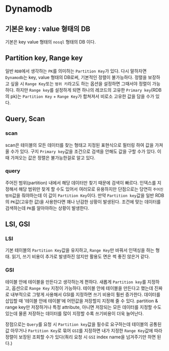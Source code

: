 # Dynamodb

## 기본은 key : value 형태의 DB
기본은 key value 형태의 `nosql` 형태의 DB 이다.

## Partition key, Range key
일반 `RDB`에서 생각하는 `PK`를 의미하는 `Partition Key`가 있다. 다시 말하자면 `Dynamodb`는 key, value 형태의 DB로써, 기본적인 정렬이 불가능하다. 정렬을 보장하고 싶을 시 `Range Key`또는 `범위 키`라고도 하는 옵션을 설정하면 그때서야 정렬이 가능하다. 하지만 `Range key`를 설정하게 되면 하나의 레코드의 고유한 `Primary key`(RDB의 pk)는 `Partition Key` + `Range Key`가 합쳐져서 비로소 고유한 값을 담을 수가 있다.

## Query, Scan
### scan
scan은 테이블의 모든 데이터를 찾는 형태고 지정된 표현식으로 필터링 하여 값을 가져올 수가 있다. 구지 `Primary key`값을 조건으로 검색을 안해도 값을 구할 수가 있다. 이때 가져오는 값은 정렬은 불가능한걸로 알고 있다.

### query
주어진 범위(partition) 내에서 해당 데이터만 찾기 때문에 검색이 빠르다. 인덱스를 지정해서 해당 범위만 찾게 할 수도 있어서 여러모로 유용하지만 단점으로는 당연히 `주어진 범위`값을 줘야하는데 이 값이 `Partition Key`이다. 만약 `Partition key`값을 일반 RDB의 `PK`값(고유한 값)을 사용한다면 꽤나 난감한 상황이 발생된다. 조건에 맞는 데이터를 검색하는데 `PK`를 알아야하는 상황이 발생한다.

## LSI, GSI
### LSI
기본 테이블의 `Partition Key`값을 유지하고, `Range Key`만 바꿔서 인덱싱을 하는 형태. 읽기, 쓰기 비용이 추가로 발생하진 않지만 활용도 면은 썩 좋진 않은거 같다.

### GSI
테이블 안에 테이블을 만든다고 생각하는게 편하다. 새롭게 `Partition key`를 지정하고, 옵션으로 `Range Key` 지정이 가능하다. 테이블 안에 테이블을 만든다고 했는데 진짜로 내부적으로 그렇게 사용해서 GSI를 지정하면 쓰기 비용이 훨씬 증가한다. 데이터를 삽입할 때 '테이블 안에 테이블'에 어떤값을 저장할지 지정해 줄 수 있다. partition & range key만 저장하거나 특정 attribute, 아니면 저장되는 모든 데이터를 지정할 수도 있는데 물론 저장하는 데이터를 많이 지정할 수록 쓰기비용이 더욱 늘어난다.

장점으로는 `Query`를 요청 시 `Partition key`값을 필수로 요구하는데 테이블의 공통된 값 아무거나 `Partition Key`로 묶어 `GSI`를 지정하면 내가 지정한 `Range Key`값에 따라 정렬이 보장된 조회할 수가 있다(쿼리 요청 시 `GSI` index name을 넘겨주기만 하면 된다.)